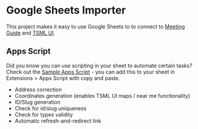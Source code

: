 # Google Sheets Importer

This project makes it easy to use Google Sheets to to connect to [Meeting Guide](https://www.aa.org/meeting-guide-app) and [TSML UI](https://github.com/code4recovery/tsml-ui).

## Apps Script

Did you know you can use scripting in your sheet to automate certain tasks? Check out the [Sample Apps Script](google-apps-script.js) - you can add this to your sheet in Extensions > Apps Script with copy and paste.

-   Address correction
-   Coordinates generation (enables TSML UI maps / near me functionality)
-   ID/Slug generation
-   Check for id/slug uniqueness
-   Check for types validity
-   Automatic refresh-and-redirect link
